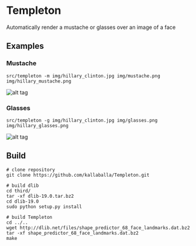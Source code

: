 # Templeton
Automatically render a mustache or glasses over an image of a face

## Examples

### Mustache

    src/templeton -m img/hillary_clinton.jpg img/mustache.png img/hillary_mustache.png

![alt tag](https://raw.githubusercontent.com/kallaballa/Templeton/master/img/hillary_mustache.png)
### Glasses

    src/templeton -g img/hillary_clinton.jpg img/glasses.png img/hillary_glasses.png

![alt tag](https://raw.githubusercontent.com/kallaballa/Templeton/master/img/hillary_glasses.png)

## Build

    # clone repository
    git clone https://github.com/kallaballa/Templeton.git
    
    # build dlib
    cd third/
    tar -xf dlib-19.0.tar.bz2
    cd dlib-19.0
    sudo python setup.py install
    
    # build Templeton
    cd ../..
    wget http://dlib.net/files/shape_predictor_68_face_landmarks.dat.bz2
    tar -xf shape_predictor_68_face_landmarks.dat.bz2
    make
    

